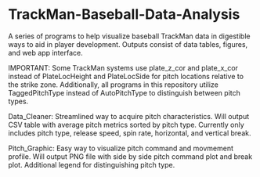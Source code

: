 # TrackMan-Baseball-Data-Analysis
A series of programs to help visualize baseball TrackMan data in digestible ways to aid in player development. Outputs consist of data tables, figures, and web app interface.

IMPORTANT: Some TrackMan systems use plate_z_cor and plate_x_cor instead of PlateLocHeight and PlateLocSide for pitch locations relative to the strike zone. Additionally, all programs in this repository utilize TaggedPitchType instead of AutoPitchType to distinguish between pitch types.

Data_Cleaner: Streamlined way to acquire pitch characteristics. Will output CSV table with average pitch metrics sorted by pitch type. Currently only includes pitch type, release speed, spin rate, horizontal, and vertical break.

Pitch_Graphic: Easy way to visualize pitch command and movmement profile. Will output PNG file with side by side pitch command plot and break plot. Additional legend for distinguishing pitch type.
